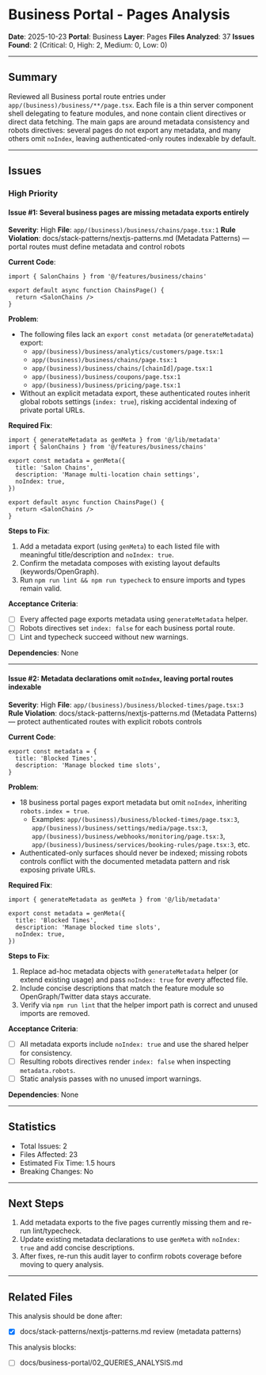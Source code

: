 # Business Portal - Pages Analysis
**Date**: 2025-10-23
**Portal**: Business
**Layer**: Pages
**Files Analyzed**: 37
**Issues Found**: 2 (Critical: 0, High: 2, Medium: 0, Low: 0)

---

## Summary

Reviewed all Business portal route entries under `app/(business)/business/**/page.tsx`. Each file is a thin server component shell delegating to feature modules, and none contain client directives or direct data fetching. The main gaps are around metadata consistency and robots directives: several pages do not export any metadata, and many others omit `noIndex`, leaving authenticated-only routes indexable by default.

---

## Issues

### High Priority

#### Issue #1: Several business pages are missing metadata exports entirely
**Severity**: High
**File**: `app/(business)/business/chains/page.tsx:1`
**Rule Violation**: docs/stack-patterns/nextjs-patterns.md (Metadata Patterns) — portal routes must define metadata and control robots

**Current Code**:
```tsx
import { SalonChains } from '@/features/business/chains'

export default async function ChainsPage() {
  return <SalonChains />
}
```

**Problem**:
- The following files lack an `export const metadata` (or `generateMetadata`) export:  
  - `app/(business)/business/analytics/customers/page.tsx:1`  
  - `app/(business)/business/chains/page.tsx:1`  
  - `app/(business)/business/chains/[chainId]/page.tsx:1`  
  - `app/(business)/business/coupons/page.tsx:1`  
  - `app/(business)/business/pricing/page.tsx:1`
- Without an explicit metadata export, these authenticated routes inherit global robots settings (`index: true`), risking accidental indexing of private portal URLs.

**Required Fix**:
```tsx
import { generateMetadata as genMeta } from '@/lib/metadata'
import { SalonChains } from '@/features/business/chains'

export const metadata = genMeta({
  title: 'Salon Chains',
  description: 'Manage multi-location chain settings',
  noIndex: true,
})

export default async function ChainsPage() {
  return <SalonChains />
}
```

**Steps to Fix**:
1. Add a metadata export (using `genMeta`) to each listed file with meaningful title/description and `noIndex: true`.
2. Confirm the metadata composes with existing layout defaults (keywords/OpenGraph).
3. Run `npm run lint && npm run typecheck` to ensure imports and types remain valid.

**Acceptance Criteria**:
- [ ] Every affected page exports metadata using `generateMetadata` helper.
- [ ] Robots directives set `index: false` for each business portal route.
- [ ] Lint and typecheck succeed without new warnings.

**Dependencies**: None

---

#### Issue #2: Metadata declarations omit `noIndex`, leaving portal routes indexable
**Severity**: High
**File**: `app/(business)/business/blocked-times/page.tsx:3`
**Rule Violation**: docs/stack-patterns/nextjs-patterns.md (Metadata Patterns) — protect authenticated routes with explicit robots controls

**Current Code**:
```tsx
export const metadata = {
  title: 'Blocked Times',
  description: 'Manage blocked time slots',
}
```

**Problem**:
- 18 business portal pages export metadata but omit `noIndex`, inheriting `robots.index = true`.  
  - Examples: `app/(business)/business/blocked-times/page.tsx:3`, `app/(business)/business/settings/media/page.tsx:3`, `app/(business)/business/webhooks/monitoring/page.tsx:3`, `app/(business)/business/services/booking-rules/page.tsx:3`, etc.
- Authenticated-only surfaces should never be indexed; missing robots controls conflict with the documented metadata pattern and risk exposing private URLs.

**Required Fix**:
```tsx
import { generateMetadata as genMeta } from '@/lib/metadata'

export const metadata = genMeta({
  title: 'Blocked Times',
  description: 'Manage blocked time slots',
  noIndex: true,
})
```

**Steps to Fix**:
1. Replace ad-hoc metadata objects with `generateMetadata` helper (or extend existing usage) and pass `noIndex: true` for every affected file.
2. Include concise descriptions that match the feature module so OpenGraph/Twitter data stays accurate.
3. Verify via `npm run lint` that the helper import path is correct and unused imports are removed.

**Acceptance Criteria**:
- [ ] All metadata exports include `noIndex: true` and use the shared helper for consistency.
- [ ] Resulting robots directives render `index: false` when inspecting `metadata.robots`.
- [ ] Static analysis passes with no unused import warnings.

**Dependencies**: None

---

## Statistics

- Total Issues: 2
- Files Affected: 23
- Estimated Fix Time: 1.5 hours
- Breaking Changes: No

---

## Next Steps

1. Add metadata exports to the five pages currently missing them and re-run lint/typecheck.
2. Update existing metadata declarations to use `genMeta` with `noIndex: true` and add concise descriptions.
3. After fixes, re-run this audit layer to confirm robots coverage before moving to query analysis.

---

## Related Files

This analysis should be done after:
- [x] docs/stack-patterns/nextjs-patterns.md review (metadata patterns)

This analysis blocks:
- [ ] docs/business-portal/02_QUERIES_ANALYSIS.md
